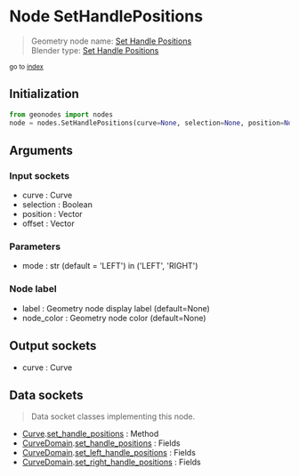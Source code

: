 
# Node SetHandlePositions

> Geometry node name: [Set Handle Positions](https://docs.blender.org/manual/en/latest/modeling/geometry_nodes/curve/set_handle_positions.html)<br>
  Blender type: [Set Handle Positions](https://docs.blender.org/api/current/bpy.types.GeometryNodeSetCurveHandlePositions.html)
  
<sub>go to [index](/docs/index.md)</sub>

## Initialization

```python
from geonodes import nodes
node = nodes.SetHandlePositions(curve=None, selection=None, position=None, offset=None, mode='LEFT', label=None, node_color=None)
```



## Arguments


### Input sockets

- curve : Curve
- selection : Boolean
- position : Vector
- offset : Vector

### Parameters

- mode : str (default = 'LEFT') in ('LEFT', 'RIGHT')

### Node label

- label : Geometry node display label (default=None)
- node_color : Geometry node color (default=None)

## Output sockets

- curve : Curve

## Data sockets

> Data socket classes implementing this node.
  
  
- [Curve](/docs/sockets/Curve.md).[set_handle_positions](/docs/sockets/Curve.md#set_handle_positions) : Method
- [CurveDomain](/docs/CurveDomain.md).[set_handle_positions](/docs/CurveDomain.md#set_handle_positions) : Fields
- [CurveDomain](/docs/CurveDomain.md).[set_left_handle_positions](/docs/CurveDomain.md#set_left_handle_positions) : Fields
- [CurveDomain](/docs/CurveDomain.md).[set_right_handle_positions](/docs/CurveDomain.md#set_right_handle_positions) : Fields
  
